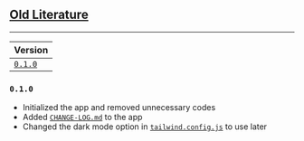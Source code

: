 ## <u>Old Literature</u>

---

| Version            |
|:-------------------|
| [`0.1.0`](#v0.1.0) |


### <a id="v0.1.0"/>`0.1.0`

- Initialized the app and removed unnecessary codes
- Added [`CHANGE-LOG.md`](./CHANGE-LOG.md) to the app
- Changed the dark mode option in [`tailwind.config.js`](./tailwind.config.js) to use later